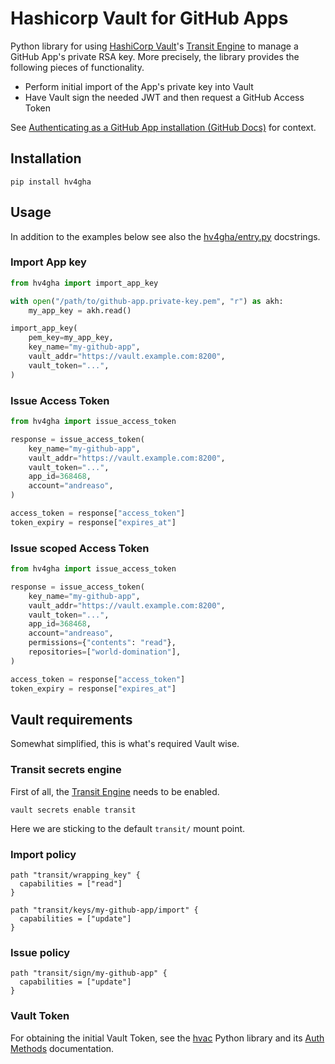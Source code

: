# Hashicorp Vault for GitHub Apps

Python library for using [HashiCorp Vault][1]'s [Transit Engine][2] to
manage a GitHub App's private RSA key. More precisely, the library
provides the following pieces of functionality.

* Perform initial import of the App's private key into Vault
* Have Vault sign the needed JWT and then request a GitHub Access Token

See [Authenticating as a GitHub App installation (GitHub Docs)][3] for context.

## Installation

```shell
pip install hv4gha
```

## Usage

In addition to the examples below see also the
[hv4gha/entry.py](hv4gha/entry.py) docstrings.

### Import App key

```python
from hv4gha import import_app_key

with open("/path/to/github-app.private-key.pem", "r") as akh:
    my_app_key = akh.read()

import_app_key(
    pem_key=my_app_key,
    key_name="my-github-app",
    vault_addr="https://vault.example.com:8200",
    vault_token="...",
)

```

### Issue Access Token

```python
from hv4gha import issue_access_token

response = issue_access_token(
    key_name="my-github-app",
    vault_addr="https://vault.example.com:8200",
    vault_token="...",
    app_id=368468,
    account="andreaso",
)

access_token = response["access_token"]
token_expiry = response["expires_at"]
```

### Issue scoped Access Token

```python
from hv4gha import issue_access_token

response = issue_access_token(
    key_name="my-github-app",
    vault_addr="https://vault.example.com:8200",
    vault_token="...",
    app_id=368468,
    account="andreaso",
    permissions={"contents": "read"},
    repositories=["world-domination"],
)

access_token = response["access_token"]
token_expiry = response["expires_at"]
```

## Vault requirements

Somewhat simplified, this is what's required Vault wise.

### Transit secrets engine

First of all, the [Transit Engine][2] needs to be enabled.

```shell
vault secrets enable transit
```

Here we are sticking to the default `transit/` mount point.

### Import policy

```HCL
path "transit/wrapping_key" {
  capabilities = ["read"]
}

path "transit/keys/my-github-app/import" {
  capabilities = ["update"]
}
```

### Issue policy

```HCL
path "transit/sign/my-github-app" {
  capabilities = ["update"]
}
```

### Vault Token

For obtaining the initial Vault Token, see the [hvac][4] Python
library and its [Auth Methods][5] documentation.


[1]: https://www.vaultproject.io/
[2]: https://developer.hashicorp.com/vault/docs/secrets/transit
[3]: https://docs.github.com/en/apps/creating-github-apps/authenticating-with-a-github-app/authenticating-as-a-github-app-installation
[4]: https://github.com/hvac/hvac
[5]: https://hvac.readthedocs.io/en/stable/usage/auth_methods/
